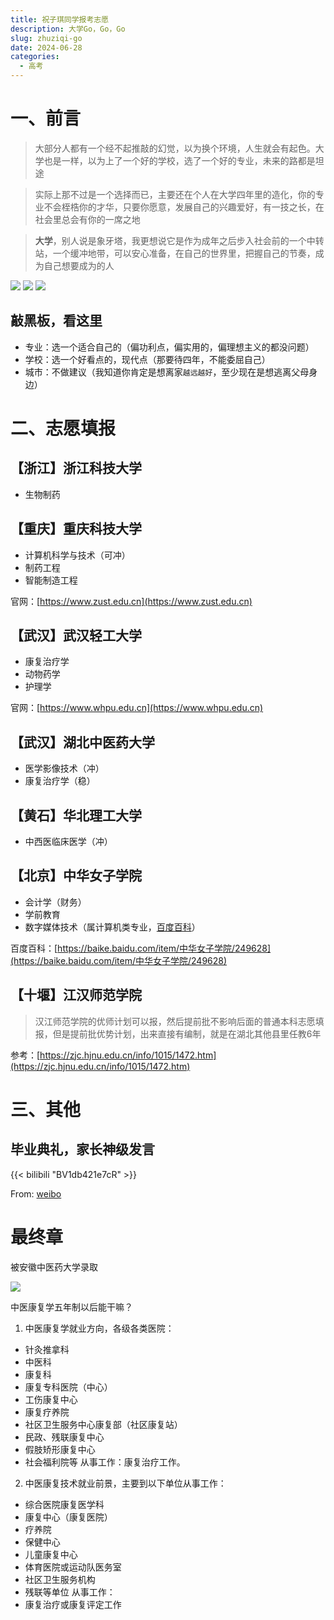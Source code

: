 ```yaml
---
title: 祝子琪同学报考志愿
description: 大学Go，Go，Go
slug: zhuziqi-go
date: 2024-06-28
categories:
  - 高考
---
```


# 一、前言

> 大部分人都有一个经不起推敲的幻觉，以为换个环境，人生就会有起色。大学也是一样，以为上了一个好的学校，选了一个好的专业，未来的路都是坦途

> 实际上那不过是一个选择而已，主要还在个人在大学四年里的造化，你的专业不会桎梏你的才华，只要你愿意，发展自己的兴趣爱好，有一技之长，在社会里总会有你的一席之地

> **大学**，别人说是象牙塔，我更想说它是作为成年之后步入社会前的一个中转站，一个缓冲地带，可以安心准备，在自己的世界里，把握自己的节奏，成为自己想要成为的人


![](images/2024-06-28-10-12-18.png) ![](images/2024-06-28-10-17-33.png) ![](images/2024-06-28-10-18-06.png) 

## 敲黑板，看这里
- 专业：选一个适合自己的（偏功利点，偏实用的，偏理想主义的都没问题）
- 学校：选一个好看点的，现代点（那要待四年，不能委屈自己）
- 城市：不做建议（我知道你肯定是想离家`越远越好`，至少现在是想逃离父母身边）


# 二、志愿填报

## 【浙江】浙江科技大学

- 生物制药

## 【重庆】重庆科技大学

- 计算机科学与技术（可冲）
- 制药工程
- 智能制造工程

官网：[https://www.zust.edu.cn](https://www.zust.edu.cn)

##  【武汉】武汉轻工大学 

- 康复治疗学
- 动物药学
- 护理学

官网：[https://www.whpu.edu.cn](https://www.whpu.edu.cn)

## 【武汉】湖北中医药大学

- 医学影像技术（冲）
- 康复治疗学（稳）

## 【黄石】华北理工大学

- 中西医临床医学（冲）


## 【北京】中华女子学院

- 会计学（财务）
- 学前教育
- 数字媒体技术（属计算机类专业，[百度百科](https://baike.baidu.com/item/数字媒体技术/6512332)）

百度百科：[https://baike.baidu.com/item/中华女子学院/249628](https://baike.baidu.com/item/中华女子学院/249628)



## 【十堰】江汉师范学院

> 汉江师范学院的优师计划可以报，然后提前批不影响后面的普通本科志愿填报，但是提前批优势计划，出来直接有编制，就是在湖北其他县里任教6年

参考：[https://zjc.hjnu.edu.cn/info/1015/1472.htm](https://zjc.hjnu.edu.cn/info/1015/1472.htm)


# 三、其他

## 毕业典礼，家长神级发言
{{< bilibili "BV1db421e7cR" >}}

From: [weibo](https://weibo.com/tv/show/1034:5044473936412708?from=old_pc_videoshow)

# 最终章

被安徽中医药大学录取

![](images/2024-07-27-11-12-30.png)

中医康复学五年制以后能干嘛？
1. 中医康复学就业方向，各级各类医院：
- 针灸推拿科
- 中医科
- 康复科
- 康复专科医院（中心）
- 工伤康复中心
- 康复疗养院
- 社区卫生服务中心康复部（社区康复站）
- 民政、残联康复中心
- 假肢矫形康复中心
- 社会福利院等
从事工作：康复治疗工作。
2. 中医康复技术就业前景，主要到以下单位从事工作：
- 综合医院康复医学科
- 康复中心（康复医院）
- 疗养院
- 保健中心
- 儿童康复中心
- 体育医院或运动队医务室
- 社区卫生服务机构
- 残联等单位
从事工作：
- 康复治疗或康复评定工作